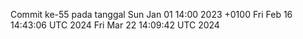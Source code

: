 Commit ke-55 pada tanggal Sun Jan 01 14:00 2023 +0100
Fri Feb 16 14:43:06 UTC 2024
Fri Mar 22 14:09:42 UTC 2024
